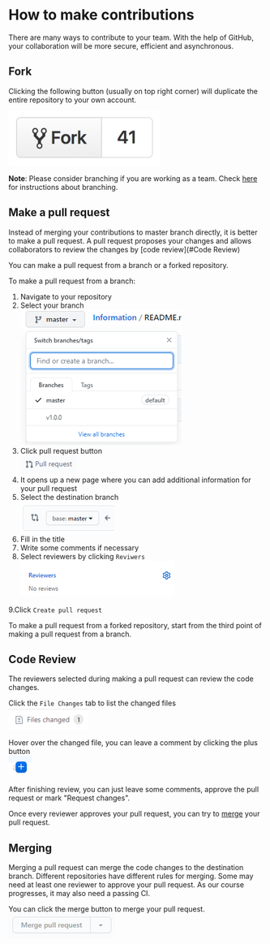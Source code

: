 # How to make contributions

There are many ways to contribute to your team. With the help of GitHub, your collaboration will be more secure,
efficient and asynchronous.

## Fork

Clicking the following button (usually on top right corner) will duplicate the entire repository to your own account.

![Fork](./images/fork-button.png)

**Note**:
Please consider branching if you are working as a team.
Check [here](./instruction_github_basic.md) for instructions about branching.

## Make a pull request
Instead of merging your contributions to master branch directly, it is better to make a pull request.
A pull request proposes your changes and allows collaborators to review the changes by [code review](#Code Review)

You can make a pull request from a branch or a forked repository.

To make a pull request from a branch:
1. Navigate to your repository
2. Select your branch <br>
![Fork](./images/select-branch.png)
3. Click pull request button  <br>
![PR](./images/PR.png)
4. It opens up a new page where you can add additional information for your pull request
5. Select the destination branch  <br>
![Destination](./images/destination.png)
6. Fill in the title
7. Write some comments if necessary
8. Select reviewers by clicking `Reviwers`  <br>
![Reviewer](./images/reviewers.png)

9.Click `Create pull request`

To make a pull request from a forked repository, start from the third point of making a pull request from a branch.


## Code Review

The reviewers selected during making a pull request can review the code changes.

Click the `File Changes` tab to list the changed files <br>
![File Changes](./images/file-changes.png)

Hover over the changed file, you can leave a comment by clicking the plus button <br>
![Plus](./images/plus.png)

After finishing review, you can just leave some comments, approve the pull request or mark "Request changes".

Once every reviewer approves your pull request, you can try to [merge](#Merging) your pull request.

## Merging

Merging a pull request can merge the code changes to the destination branch.
Different repositories have different rules for merging. Some may need at least one reviewer to approve your pull
request. As our course progresses, it may also need a passing CI.

You can click the merge button to merge your pull request. <br>
![Merge button](./images/merge-button.png)

